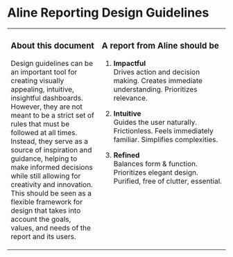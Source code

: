# Aline Reporting Design Guidelines


<table>
<tr>
<td width="30%" style="border: none; vertical-align: top;">

### About this document

Design guidelines can be an important tool for creating visually appealing, intuitive, insightful dashboards. However, they are not meant to be a strict set of rules that must be followed at all times. Instead, they serve as a source of inspiration and guidance, helping to make informed decisions while still allowing for creativity and innovation. This should be seen as a flexible framework for design that takes into account the goals, values, and needs of the report and its users.

</td>
<td width="42%" style="border: none; vertical-align: top;">

### A report from Aline should be
1. **Impactful**  
Drives action and decision making. Creates immediate understanding. Prioritizes relevance.

2. **Intuitive**  
Guides the user naturally. Frictionless. Feels immediately familiar. Simplifies complexities.

3. **Refined**  
Balances form & function. Prioritizes elegant design. Purified, free of clutter, essential.
</td>
</tr>
</table>